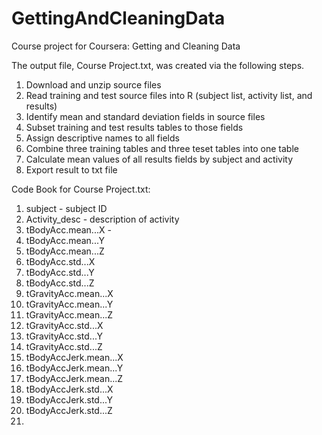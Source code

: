 # GettingAndCleaningData
Course project for Coursera: Getting and Cleaning Data

The output file, Course Project.txt, was created via the following steps.
1. Download and unzip source files
2. Read training and test source files into R (subject list, activity list, and results)
3. Identify mean and standard deviation fields in source files
4. Subset training and test results tables to those fields
5. Assign descriptive names to all fields
6. Combine three training tables and three teset tables into one table
7. Calculate mean values of all results fields by subject and activity
8. Export result to txt file

Code Book for Course Project.txt:
1. subject - subject ID
2. Activity_desc - description of activity
3. tBodyAcc.mean...X - 
4. tBodyAcc.mean...Y
5. tBodyAcc.mean...Z
6. tBodyAcc.std...X
7. tBodyAcc.std...Y
8. tBodyAcc.std...Z
9. tGravityAcc.mean...X
10. tGravityAcc.mean...Y
11. tGravityAcc.mean...Z
12. tGravityAcc.std...X
13. tGravityAcc.std...Y
14. tGravityAcc.std...Z
15. tBodyAccJerk.mean...X
16. tBodyAccJerk.mean...Y
17. tBodyAccJerk.mean...Z
18. tBodyAccJerk.std...X
19. tBodyAccJerk.std...Y
20. tBodyAccJerk.std...Z
21. 
